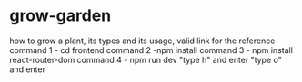 # grow-garden
how to grow a plant, its types and its usage, valid link for the reference
command 1 - cd frontend
command 2 -npm install
command 3 - npm install react-router-dom
command 4 - npm run dev
"type h" and enter
"type o" and enter

